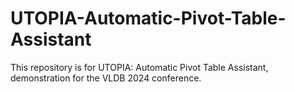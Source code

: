 # UTOPIA-Automatic-Pivot-Table-Assistant
This repository is for UTOPIA: Automatic Pivot Table Assistant, demonstration for the VLDB 2024 conference.
